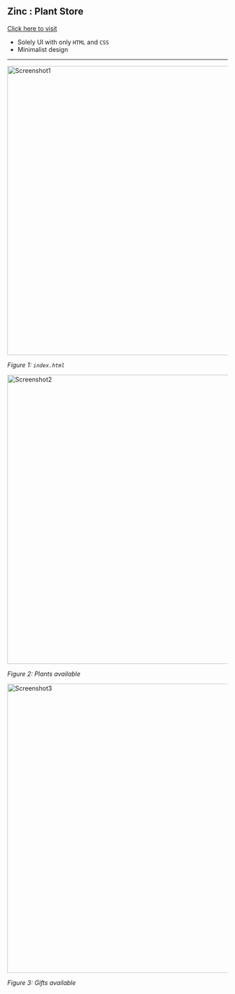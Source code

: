 ## Zinc : Plant Store
[Click here to visit](https://eesuhn.github.io/zinc-plant-store/index.html)
- Solely UI with only `HTML` and `CSS`
- Minimalist design

---

<img src="https://user-images.githubusercontent.com/102596628/215821398-1fe02342-58a9-4bcb-84ef-2bb2ca847053.png" alt="Screenshot1" width="660" />

*Figure 1: `index.html`*


<img src="https://user-images.githubusercontent.com/102596628/215821673-80f2f66b-548c-40dc-bdac-c2e0b0a20b15.png" alt="Screenshot2" width="660" />

*Figure 2: Plants available*


<img src="https://user-images.githubusercontent.com/102596628/215822190-fb33197b-86d4-4d4e-8217-5282e722b157.png" alt="Screenshot3" width="660" />

*Figure 3: Gifts available*
